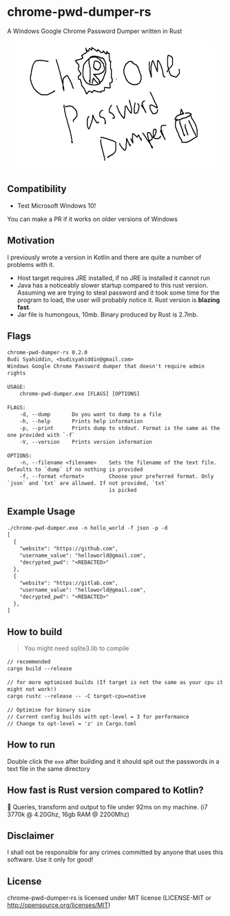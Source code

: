 # chrome-pwd-dumper-rs
A Windows Google Chrome Password Dumper written in Rust

<p align="center">
  <img width="460" height="300" src="./logo.png">
</p>

## Compatibility
- Test Microsoft Windows 10!

You can make a PR if it works on older versions of Windows

## Motivation
I previously wrote a version in Kotlin and there are quite a number of problems with it.
- Host target requires JRE installed, if no JRE is installed it cannot run
- Java has a noticeably slower startup compared to this rust version. Assuming we are trying to steal password and it took some time for 
the program to load, the user will probably notice it. Rust version is **blazing fast**.
- Jar file is humongous, 10mb. Binary produced by Rust is 2.7mb.


## Flags
```
chrome-pwd-dumper-rs 0.2.0
Budi Syahiddin, <budisyahiddin@gmail.com>
Windows Google Chrome Password dumper that doesn't require admin rights

USAGE:
    chrome-pwd-dumper.exe [FLAGS] [OPTIONS]

FLAGS:
    -d, --dump       Do you want to dump to a file
    -h, --help       Prints help information
    -p, --print      Prints dump to stdout. Format is the same as the one provided with `-f`
    -V, --version    Prints version information

OPTIONS:
    -n, --filename <filename>    Sets the filename of the text file. Defaults to `dump` if no nothing is provided
    -f, --format <format>        Choose your preferred format. Only `json` and `txt` are allowed. If not provided, `txt`
                                 is picked

```

## Example Usage
```
./chrome-pwd-dumper.exe -n hello_world -f json -p -d
[
  {
    "website": "https://github.com",
    "username_value": "helloworld@gmail.com",
    "decrypted_pwd": "<REDACTED>"
  },
  {
    "website": "https://gitlab.com",
    "username_value": "helloworld@gmail.com",
    "decrypted_pwd": "<REDACTED>"
  },  
]
```

## How to build
> You might need sqlite3.lib to compile
```
// recommended
cargo build --release

// for more optimised builds (If target is not the same as your cpu it might not work!)
cargo rustc --release -- -C target-cpu=native

// Optimise for binary size
// Current config builds with opt-level = 3 for performance
// Change to opt-level = 'z' in Cargo.toml 

```

## How to run
Double click the `exe` after building and it should spit out the passwords in a text file in the same directory

## How fast is Rust version compared to Kotlin?
🚀 Queries, transform and output to file under 92ms on my machine. (i7 3770k @ 4.20Ghz, 16gb RAM @ 2200Mhz)

## Disclaimer
I shall not be responsible for any crimes committed by anyone that uses this software. Use it only for good!

## License
chrome-pwd-dumper-rs is licensed under MIT license (LICENSE-MIT or http://opensource.org/licenses/MIT)


